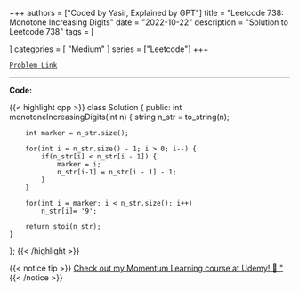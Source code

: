 
+++
authors = ["Coded by Yasir, Explained by GPT"]
title = "Leetcode 738: Monotone Increasing Digits"
date = "2022-10-22"
description = "Solution to Leetcode 738"
tags = [
    
]
categories = [
    "Medium"
]
series = ["Leetcode"]
+++



[`Problem Link`](https://leetcode.com/problems/monotone-increasing-digits/description/)

---

**Code:**

{{< highlight cpp >}}
class Solution {
public:
    int monotoneIncreasingDigits(int n) {
        string n_str = to_string(n);

        int marker = n_str.size();

        for(int i = n_str.size() - 1; i > 0; i--) {
            if(n_str[i] < n_str[i - 1]) {
                marker = i;
                n_str[i-1] = n_str[i - 1] - 1;
            }
        }

        for(int i = marker; i < n_str.size(); i++)
            n_str[i]= '9';

        return stoi(n_str);
    }
};
{{< /highlight >}}


{{< notice tip >}}
[Check out my Momentum Learning course at Udemy! 🚀 "](https://www.udemy.com/course/blind-75-the-data-structures-and-algorithms-essentials/)
{{< /notice >}}


